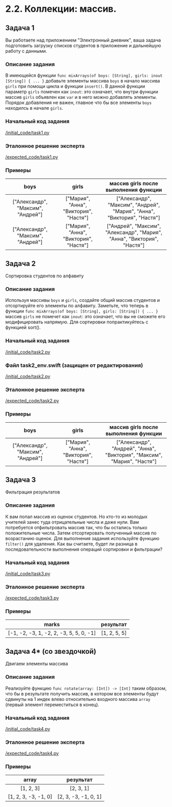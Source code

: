 # 2.2. Коллекции: массив.

## Задача 1
Вы работаете над приложением "Электронный дневник", ваша задача подготовить загрузку списков студентов в приложение и дальнейшую работу с данными.

### Описание задания
В имеющейся функции `func mixArrays(of boys: [String], girls: inout [String]) { ... }` добавьте элементы массива `boys` в начало массива `girls` при помощи цикла и функции `insert()`. В данной функции параметр `girls` помечен как `inout`: это означает, что внутри функции массив `girls` объявлен как `var` и в него можно добавлять элементы.
Порядок добавления не важен, главное что бы все элементы `boys` находилсь в начале `girls`.

### Начальный код задания
[/initial_code/task1.py](https://github.com/netology-code/pd-simulator/blob/main/py/6.1/initial_code/task1.py)

### Эталонное решение эксперта
[/expected_code/task1.py](https://github.com/netology-code/pd-simulator/blob/main/py/6.1/expected_code/task1.py)

### Примеры
| boys | girls    | массив girls после выполнения функции    |
| :---:   | :---: |  :---: |
|  ["Александр", "Максим", "Андрей"] |["Мария", "Анна", "Виктория", "Настя"]   |["Александр", "Максим", "Андрей", "Мария", "Анна", "Виктория", "Настя"] |
|  ["Александр", "Максим", "Андрей"] |["Мария", "Анна", "Виктория", "Настя"]   |["Андрей", "Максим",  "Александр", "Мария", "Анна", "Виктория", "Настя"] |


## Задача 2
Сортировка студентов по алфавиту

### Описание задания
Используя массивы `boys` и `girls`, создайте общий массив студентов и отсортируйте его элементы по алфавиту. Заметьте, что теперь в функции `func mixArrays(of boys: [String], girls: [String]) { ... }` массив `girls` не помечет как `inout`: это означает, что вы не сможете его модифицировать напрямую.
Для сортировки попрактикуйтесь с функцией sort().

### Начальный код задания
[/initial_code/task2.py](https://github.com/netology-code/pd-simulator/blob/main/py/6.1/initial_code/task2.py)

### Файл task2_env.swift (защищен от редактирования)
[/initial_code/task2.py](https://github.com/netology-code/pd-simulator/blob/main/py/6.1/initial_code/task2.py)

### Эталонное решение эксперта
[/expected_code/task2.py](https://github.com/netology-code/pd-simulator/blob/main/py/6.1/expected_code/task2.py)

### Примеры
| boys | girls    | массив girls после выполнения функции    |
| :---:   | :---: |  :---: |
|  ["Александр", "Максим", "Андрей"] |["Мария", "Анна", "Виктория", "Настя"]   |["Александр", "Андрей", "Анна", "Виктория", "Максим", "Мария", "Настя"] |


## Задача 3
Фильтрация результатов

### Описание задания
К вам попал массив из оценок студентов. Но кто-то из молодых учителей занес туда отрицательные числа и даже нули.
Вам потребуется отфильтровать массив так, что бы остались только положительные числа. Затем отсортировать полученный массив по возрастанию оценок.
Для выполнения задания используйте функцию `filter()` для удаления.
Как вы считаете, будет ли разница в последовательности выполнения операций сортировки и фильтрации?

### Начальный код задания
[/initial_code/task3.py](https://github.com/netology-code/pd-simulator/blob/main/py/6.1/initial_code/task3.py)

### Эталонное решение эксперта
[/expected_code/task3.py](https://github.com/netology-code/pd-simulator/blob/main/py/6.1/expected_code/task3.py)

### Примеры
| marks | результат    |
| :---:   | :---: |
| [-1, -2, -3, 1, -2, 2, -3, 5, 5, 0, -1] | [1, 2, 5, 5]   |


## Задача 4* (со звездочкой)
Двигаем элементы массива

### Описание задания
Реализуйте функцию  `func rotate(array: [Int]) -> [Int]` таким образом, что бы в результате получить массив, в котором все элементы будут сдвинуты на 1 индек влево относительно входного массива `array` (первый элемент переместиться в конец).

### Начальный код задания
[/initial_code/task4.py](https://github.com/netology-code/pd-simulator/blob/main/py/6.1/initial_code/task4.py)

### Эталонное решение эксперта
[/expected_code/task4.py](https://github.com/netology-code/pd-simulator/blob/main/py/6.1/expected_code/task4.py)

### Примеры
| array | результат    |
| :---:   | :---: |
|[1, 2, 3] |[2, 3, 1]   |
|[1, 2, 3, -3, -1, 0] |[2, 3, -3, -1, 0, 1]   |
